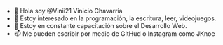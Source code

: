 - 👋 Hola soy @Vinii21 Vinicio Chavarría
- 👀 Estoy interesado en la programación, la escritura, leer, videojuegos.
- 🌱 Estoy en constante capacitación sobre el Desarrollo Web.
- 📫 Me pueden escribir por medio de GitHud o Instagram como JKnoe
